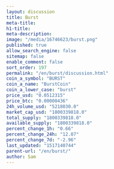 ```yaml
---
layout: discussion
title: Burst
meta-title: 
h1-title: 
meta-description: 
image: "/media/16746623/burst.png"
published: true
allow_search_engine: false
sitemap: false
enable_comment: false
sort_order: 197
permalink: "/en/burst/discussion.html"
coin_a_symbol: "BURST"
coin_a_name: "BurstCoin"
coin_a_lower_case: "burst"
price_usd: "0.0512315"
price_btc: "0.00000436"
24h_volume_usd: "5218030.0"
market_cap_usd: "1800339818.0"
total_supply: "1800339818.0"
available_supply: "1800339818.0"
percent_change_1h: "0.66"
percent_change_24h: "12.07"
percent_change_7d: "-2.96"
last_updated: "1517140744"
parent-url: "/en/burst/"
author: Sam
---
```


